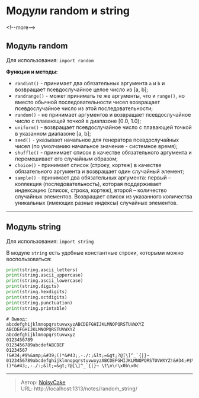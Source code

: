 # Модули random и string

&lt;!--more--&gt;
## **Модуль random**
Для использования: `import random`

**Функции и методы:**
* `randint()` - принимает два обязательных аргумента `a` и `b` и возвращает псевдослучайное целое число из [a, b];
* `randrange()` - может принимать те же аргументы, что и `range()`, но вместо обычной последовательности чисел возвращает псевдослучайное число из этой последовательности;
* `random()` - не принимает аргументов и возвращает псевдослучайное число с плавающей точкой в диапазоне [0.0, 1.0);
* `uniform()` - возвращает псевдослучайное число с плавающей точкой в указанном диапазоне [a, b];
* `seed()` - указывает начальное для генератора псевдослучайных чисел (по умолчанию начальное значение - системное время);
* `shuffle()` - принимает список в качестве обязательного аргумента и перемешивает его случайным образом;
* `choice()` - принимает список (строку, кортеж) в качестве обязательного аргумента и возвращает один случайный элемент;
* `sample()` - принимает два обязательных аргумента: первый – коллекция (последовательность), которая поддерживает индексацию (список, строка, кортеж), второй – количество случайных элементов. Возвращает список из указанного количества уникальных (имеющих разные индексы) случайных элементов.

---
## **Модуль string**
Для использования: `import string`

В модуле `string` есть удобные константные строки, которыми можно воспользоваться:
```py
print(string.ascii_letters)
print(string.ascii_uppercase)
print(string.ascii_lowercase)
print(string.digits)
print(string.hexdigits)
print(string.octdigits)
print(string.punctuation)
print(string.printable)
```

```
# Вывод:
abcdefghijklmnopqrstuvwxyzABCDEFGHIJKLMNOPQRSTUVWXYZ
ABCDEFGHIJKLMNOPQRSTUVWXYZ
abcdefghijklmnopqrstuvwxyz
0123456789
0123456789abcdefABCDEF
01234567
!&#34;#$%&amp;&#39;()*&#43;,-./:;&lt;=&gt;?@[\]^_`{|}~
0123456789abcdefghijklmnopqrstuvwxyzABCDEFGHIJKLMNOPQRSTUVWXYZ!&#34;#$%&amp;&#39;()*&#43;,-./:;&lt;=&gt;?@[\]^_`{|}~ \t\n\r\x0b\x0c
```

---

> Автор: [NoisyCake](https://t.me/noisycake)  
> URL: http://localhost:1313/notes/random_string/  

